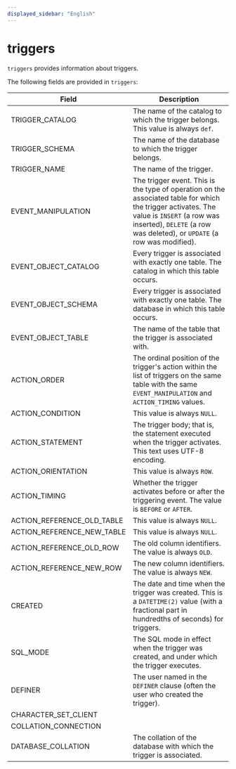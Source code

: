 ```yaml
---
displayed_sidebar: "English"
---
```


# triggers

`triggers` provides information about triggers.

The following fields are provided in `triggers`:

| **Field**                  | **Description**                                              |
| -------------------------- | ------------------------------------------------------------ |
| TRIGGER_CATALOG            | The name of the catalog to which the trigger belongs. This value is always `def`. |
| TRIGGER_SCHEMA             | The name of the database to which the trigger belongs.       |
| TRIGGER_NAME               | The name of the trigger.                                     |
| EVENT_MANIPULATION         | The trigger event. This is the type of operation on the associated table for which the trigger activates. The value is `INSERT` (a row was inserted), `DELETE` (a row was deleted), or `UPDATE` (a row was modified). |
| EVENT_OBJECT_CATALOG       | Every trigger is associated with exactly one table. The catalog in which this table occurs. |
| EVENT_OBJECT_SCHEMA        | Every trigger is associated with exactly one table. The database in which this table occurs. |
| EVENT_OBJECT_TABLE         | The name of the table that the trigger is associated with.   |
| ACTION_ORDER               | The ordinal position of the trigger's action within the list of triggers on the same table with the same `EVENT_MANIPULATION` and `ACTION_TIMING` values. |
| ACTION_CONDITION           | This value is always `NULL`.                                 |
| ACTION_STATEMENT           | The trigger body; that is, the statement executed when the trigger activates. This text uses UTF-8 encoding. |
| ACTION_ORIENTATION         | This value is always `ROW`.                                  |
| ACTION_TIMING              | Whether the trigger activates before or after the triggering event. The value is `BEFORE` or `AFTER`. |
| ACTION_REFERENCE_OLD_TABLE | This value is always `NULL`.                                 |
| ACTION_REFERENCE_NEW_TABLE | This value is always `NULL`.                                 |
| ACTION_REFERENCE_OLD_ROW   | The old column identifiers. The value is always `OLD`.       |
| ACTION_REFERENCE_NEW_ROW   | The new column identifiers. The value is always `NEW`.       |
| CREATED                    | The date and time when the trigger was created. This is a `DATETIME(2)` value (with a fractional part in hundredths of seconds) for triggers. |
| SQL_MODE                   | The SQL mode in effect when the trigger was created, and under which the trigger executes. |
| DEFINER                    | The user named in the `DEFINER` clause (often the user who created the trigger). |
| CHARACTER_SET_CLIENT       |                                                              |
| COLLATION_CONNECTION       |                                                              |
| DATABASE_COLLATION         | The collation of the database with which the trigger is associated. |
